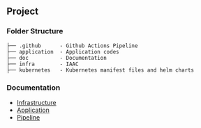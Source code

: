 ## Project

### Folder Structure
```
├── .github      - Github Actions Pipeline
├── application  - Application codes
├── doc          - Documentation
├── infra        - IAAC
├── kubernetes   - Kubernetes manifest files and helm charts
```

### Documentation
- [Infrastructure](./docs/infra.md)
- [Application](./docs/application.md)
- [Pipeline](./docs/pipeline.md)
